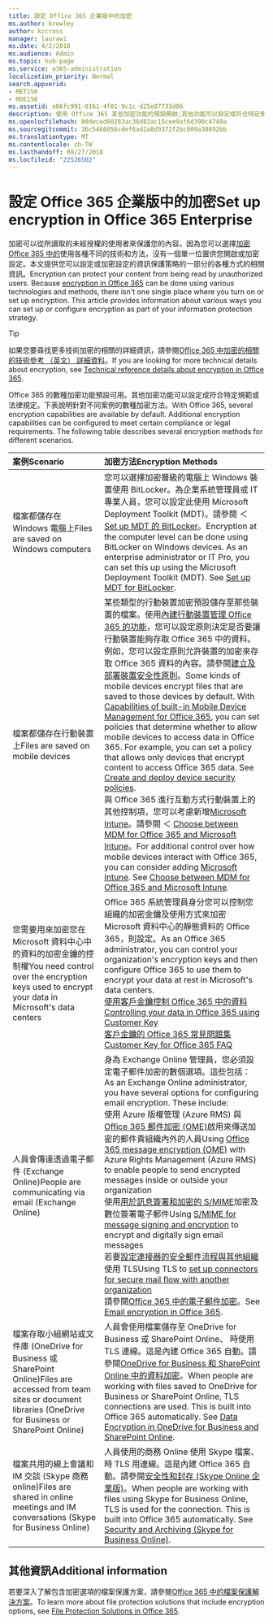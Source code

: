 ```yaml
---
title: 設定 Office 365 企業版中的加密
ms.author: krowley
author: kccross
manager: laurawi
ms.date: 4/2/2018
ms.audience: Admin
ms.topic: hub-page
ms.service: o365-administration
localization_priority: Normal
search.appverid:
- MET150
- MOE150
ms.assetid: e86fc991-0161-4f01-9c1c-d25e87733d06
description: 使用 Office 365 某些加密功能的預設開啟;其他功能可以設定成符合特定規範或法律規定。
ms.openlocfilehash: 80deced80283ac36d82ac15cee9af6d390c4749a
ms.sourcegitcommit: 36c5466056cdef6ad2a8d9372f2bc009a30892bb
ms.translationtype: MT
ms.contentlocale: zh-TW
ms.lasthandoff: 08/27/2018
ms.locfileid: "22526502"
---
```

# <a name="set-up-encryption-in-office-365-enterprise"></a><span data-ttu-id="8f612-103">設定 Office 365 企業版中的加密</span><span class="sxs-lookup"><span data-stu-id="8f612-103">Set up encryption in Office 365 Enterprise</span></span>

<span data-ttu-id="8f612-p101">加密可以從所讀取的未經授權的使用者來保護您的內容。因為您可以選擇[加密 Office 365 中的](encryption.md)使用各種不同的技術和方法，沒有一個單一位置供您開啟或加密設定。本文提供您可以設定或加密設定的資訊保護策略的一部分的各種方式的相關資訊。</span><span class="sxs-lookup"><span data-stu-id="8f612-p101">Encryption can protect your content from being read by unauthorized users. Because [encryption in Office 365](encryption.md) can be done using various technologies and methods, there isn't one single place where you turn on or set up encryption. This article provides information about various ways you can set up or configure encryption as part of your information protection strategy.</span></span> 
  
> [!TIP]
> <span data-ttu-id="8f612-107">如果您要尋找更多技術加密的相關的詳細資訊，請參閱[Office 365 中加密的相關的技術參考 （英文） 詳細資料](technical-reference-details-about-encryption.md)。</span><span class="sxs-lookup"><span data-stu-id="8f612-107">If you are looking for more technical details about encryption, see [Technical reference details about encryption in Office 365](technical-reference-details-about-encryption.md).</span></span> 
  
<span data-ttu-id="8f612-p102">Office 365 的數種加密功能預設可用。其他加密功能可以設定成符合特定規範或法律規定。下表說明針對不同案例的數種加密方法。</span><span class="sxs-lookup"><span data-stu-id="8f612-p102">With Office 365, several encryption capabilities are available by default. Additional encryption capabilities can be configured to meet certain compliance or legal requirements. The following table describes several encryption methods for different scenarios.</span></span>
  
|<span data-ttu-id="8f612-111">**案例**</span><span class="sxs-lookup"><span data-stu-id="8f612-111">**Scenario**</span></span>|<span data-ttu-id="8f612-112">**加密方法**</span><span class="sxs-lookup"><span data-stu-id="8f612-112">**Encryption Methods**</span></span>|
|:-----|:-----|
|<span data-ttu-id="8f612-113">檔案都儲存在 Windows 電腦上</span><span class="sxs-lookup"><span data-stu-id="8f612-113">Files are saved on Windows computers</span></span>  <br/> |<span data-ttu-id="8f612-p103">您可以選擇加密層級的電腦上 Windows 裝置使用 BitLocker。為企業系統管理員或 IT 專業人員，您可以設定此使用 Microsoft Deployment Toolkit (MDT)。請參閱 ＜ [Set up MDT 的 BitLocker](https://go.microsoft.com/fwlink/?linkid=849282)。</span><span class="sxs-lookup"><span data-stu-id="8f612-p103">Encryption at the computer level can be done using BitLocker on Windows devices. As an enterprise administrator or IT Pro, you can set this up using the Microsoft Deployment Toolkit (MDT). See [Set up MDT for BitLocker](https://go.microsoft.com/fwlink/?linkid=849282).  </span></span><br/> |
|<span data-ttu-id="8f612-117">檔案都儲存在行動裝置上</span><span class="sxs-lookup"><span data-stu-id="8f612-117">Files are saved on mobile devices</span></span>  <br/> |<span data-ttu-id="8f612-p104">某些類型的行動裝置加密預設儲存至那些裝置的檔案。使用[內建行動裝置管理 Office 365 的功能](https://support.office.com/article/a1da44e5-7475-4992-be91-9ccec25905b0)，您可以設定原則決定是否要讓行動裝置能夠存取 Office 365 中的資料。例如，您可以設定原則允許裝置的加密來存取 Office 365 資料的內容。請參閱[建立及部署裝置安全性原則](https://support.office.com/article/d310f556-8bfb-497b-9bd7-fe3c36ea2fd6)。</span><span class="sxs-lookup"><span data-stu-id="8f612-p104">Some kinds of mobile devices encrypt files that are saved to those devices by default. With [Capabilities of built-in Mobile Device Management for Office 365](https://support.office.com/article/a1da44e5-7475-4992-be91-9ccec25905b0), you can set policies that determine whether to allow mobile devices to access data in Office 365. For example, you can set a policy that allows only devices that encrypt content to access Office 365 data. See [Create and deploy device security policies](https://support.office.com/article/d310f556-8bfb-497b-9bd7-fe3c36ea2fd6).  </span></span><br/> <span data-ttu-id="8f612-p105">與 Office 365 進行互動方式行動裝置上的其他控制項，您可以考慮新增[Microsoft Intune](https://aka.ms/qzln04)。請參閱 ＜ [Choose between MDM for Office 365 and Microsoft Intune](https://support.office.com/article/c93d9ab9-efb2-4349-9b93-30c30562ee22)。</span><span class="sxs-lookup"><span data-stu-id="8f612-p105">For additional control over how mobile devices interact with Office 365, you can consider adding [Microsoft Intune](https://aka.ms/qzln04). See [Choose between MDM for Office 365 and Microsoft Intune](https://support.office.com/article/c93d9ab9-efb2-4349-9b93-30c30562ee22).  </span></span><br/> |
|<span data-ttu-id="8f612-124">您需要用來加密您在 Microsoft 資料中心中的資料的加密金鑰的控制權</span><span class="sxs-lookup"><span data-stu-id="8f612-124">You need control over the encryption keys used to encrypt your data in Microsoft's data centers</span></span>  <br/> | <span data-ttu-id="8f612-125">Office 365 系統管理員身分您可以控制您組織的加密金鑰及使用方式來加密 Microsoft 資料中心的靜態資料的 Office 365，則設定。</span><span class="sxs-lookup"><span data-stu-id="8f612-125">As an Office 365 administrator, you can control your organization's encryption keys and then configure Office 365 to use them to encrypt your data at rest in Microsoft's data centers.</span></span>  <br/> [<span data-ttu-id="8f612-126">使用客戶金鑰控制 Office 365 中的資料</span><span class="sxs-lookup"><span data-stu-id="8f612-126">Controlling your data in Office 365 using Customer Key</span></span>](controlling-your-data-using-customer-key.md) <br/> [<span data-ttu-id="8f612-127">客戶金鑰的 Office 365 常見問題集</span><span class="sxs-lookup"><span data-stu-id="8f612-127">Customer Key for Office 365 FAQ</span></span>](service-encryption-with-customer-key-faq.md) <br/> |
|<span data-ttu-id="8f612-128">人員會傳達透過電子郵件 (Exchange Online)</span><span class="sxs-lookup"><span data-stu-id="8f612-128">People are communicating via email (Exchange Online)</span></span>  <br/> | <span data-ttu-id="8f612-p106">身為 Exchange Online 管理員，您必須設定電子郵件加密的數個選項。這些包括：</span><span class="sxs-lookup"><span data-stu-id="8f612-p106">As an Exchange Online administrator, you have several options for configuring email encryption. These include:  </span></span><br/>  <span data-ttu-id="8f612-131">使用 Azure 版權管理 (Azure RMS) 與[Office 365 郵件加密 (OME)](set-up-new-message-encryption-capabilities.md)啟用來傳送加密的郵件貴組織內外的人員</span><span class="sxs-lookup"><span data-stu-id="8f612-131">Using [Office 365 message encryption (OME)](set-up-new-message-encryption-capabilities.md) with Azure Rights Management (Azure RMS) to enable people to send encrypted messages inside or outside your organization</span></span>  <br/>  <span data-ttu-id="8f612-132">使用[用於訊息簽署和加密的 S/MIME](https://aka.ms/c6dozg)加密及數位簽署電子郵件</span><span class="sxs-lookup"><span data-stu-id="8f612-132">Using [S/MIME for message signing and encryption](https://aka.ms/c6dozg) to encrypt and digitally sign email messages</span></span>  <br/>  <span data-ttu-id="8f612-133">若要[設定連接器的安全郵件流程與其他組織](https://aka.ms/hs809p)使用 TLS</span><span class="sxs-lookup"><span data-stu-id="8f612-133">Using TLS to [set up connectors for secure mail flow with another organization](https://aka.ms/hs809p)</span></span> <br/>  <span data-ttu-id="8f612-134">請參閱[Office 365 中的電子郵件加密](https://aka.ms/hic3f7)。</span><span class="sxs-lookup"><span data-stu-id="8f612-134">See [Email encryption in Office 365](https://aka.ms/hic3f7).</span></span>  <br/> |
|<span data-ttu-id="8f612-135">檔案存取小組網站或文件庫 (OneDrive for Business 或 SharePoint Online)</span><span class="sxs-lookup"><span data-stu-id="8f612-135">Files are accessed from team sites or document libraries (OneDrive for Business or SharePoint Online)</span></span>  <br/> |<span data-ttu-id="8f612-p107">人員會使用檔案儲存至 OneDrive for Business 或 SharePoint Online、 時使用 TLS 連線。這是內建 Office 365 自動。請參閱[OneDrive for Business 和 SharePoint Online 中的資料加密](https://go.microsoft.com/fwlink/?linkid=526379)。</span><span class="sxs-lookup"><span data-stu-id="8f612-p107">When people are working with files saved to OneDrive for Business or SharePoint Online, TLS connections are used. This is built into Office 365 automatically. See [Data Encryption in OneDrive for Business and SharePoint Online](https://go.microsoft.com/fwlink/?linkid=526379).  </span></span><br/> |
|<span data-ttu-id="8f612-139">檔案共用的線上會議和 IM 交談 (Skype 商務 online)</span><span class="sxs-lookup"><span data-stu-id="8f612-139">Files are shared in online meetings and IM conversations (Skype for Business Online)</span></span>  <br/> |<span data-ttu-id="8f612-p108">人員使用的商務 Online 使用 Skype 檔案、 時 TLS 用連線。這是內建 Office 365 自動。請參閱[安全性和封存 (Skype Online 企業版)](https://aka.ms/nuq4ws)。</span><span class="sxs-lookup"><span data-stu-id="8f612-p108">When people are working with files using Skype for Business Online, TLS is used for the connection. This is built into Office 365 automatically. See [Security and Archiving (Skype for Business Online)](https://aka.ms/nuq4ws).  </span></span><br/> |
   
## <a name="additional-information"></a><span data-ttu-id="8f612-143">其他資訊</span><span class="sxs-lookup"><span data-stu-id="8f612-143">Additional information</span></span>

<span data-ttu-id="8f612-144">若要深入了解包含加密選項的檔案保護方案，請參閱[Office 365 中的檔案保護解決方案](https://www.microsoft.com/en-us/download/details.aspx?id=55523)。</span><span class="sxs-lookup"><span data-stu-id="8f612-144">To learn more about file protection solutions that include encryption options, see [File Protection Solutions in Office 365](https://www.microsoft.com/en-us/download/details.aspx?id=55523).</span></span>
  

